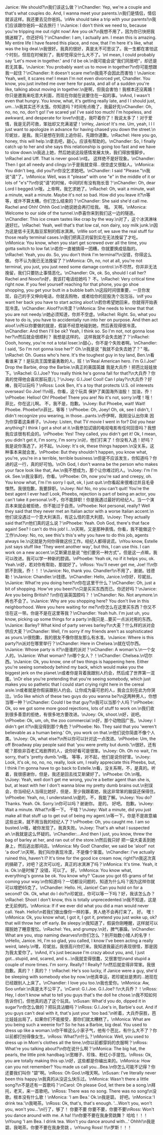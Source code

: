 Janice: We should?\n我们该这么做？\nChandler: Yep, we're a couple and that's what couples do. And, I wanna meet your parents.\n我们是情侣，情侣就该这样。我还要去见你爸妈。\nWe should take a trip with your parents!\n我们应该跟你爸妈一起去旅行！\nJanice: I don't think we need to, because you're tripping me out right now! Are you ok?\n我想不用了，因为你已快把我搞迷糊了。你还好吗？\nChandler: I am, I actually am. I mean this is amazing. My entire life I have feared this place, and now, that I'm here it's like, what was the big deal.\n我很好。我真的很好，真是太不可思议了。我一生都在害怕这个时刻，但现在时候到了，我却觉得没什么大不了。\nI mean, I could probably say 'Let's move in together.' and I'd be ok.\n我可能会说"我们同居吧"，却还是若无其事。\nJanice: You probably want us to move in together?\n你可能想跟我一起住？\nChandler: It doesn't scare me!\n我竟不会因此而害怕！\nJanice: Yeah, well, it scares me! I mean I'm not even divorced yet, Chandler. You know, you just invited me over here for pasta, and all of a sudden you're like, talking about moving in together.\n是啊，但我会害怕！我根本还没离婚！你只是邀我来吃意大利面，而现在你就在说要住在一起的事。\nAnd, I wasn't even that hungry. You know, what, it's getting really late, and I I should just, um...\n我其实还不太饿。你知道吗？时间有点晚了，我最好先\nChandler: Oh, no, no, no, don't go! I've scared ya! I've said too much! I'm hopeless, and awkward, and desperate for love!\n别走，我吓着你了！我说太多了！对于爱情，我是无药可救，笨拙却又充满渴望！\nHey, Janice! It's me. Um, yeah, I I I just want to apologize in advance for having chased you down the street.\n珍妮丝，是我。我只是想在到街上追你前，先跟你道歉。\nRachel: Here you go, honey, this will help.\n拿去吧，甜心。应该有帮助的。\nChandler: So, I finally catch up to her and she says this relationship is going too fast and we have to slow down.\n我追上她，然后她说这段感情发展太快，我们得放慢脚步。\nRachel and Uff. That is never good.\n哇。 这样绝不是好现象。\nChandler: Then I got all needy and clingy.\n于是我就变得…很空虚又很黏人。\nMonica: You didn't beg, did you?\n你没乞求她吧。\nChandler: I said "Please."\n我说"请"了。\nMonica: Well, was it "please" with one "e" in the middle of it or lots of "e's"?\n你说"请"的时候，中间的E有没有拖长音？\nChandler: Oh, dear Lord I begged.\n哦，上帝啊，我乞求她了。\nRachel: Oh, wait a minute, wait a minute, wait a minute. Maybe it's not so bad. How did you leave it?\n等等，或许不算太糟。你们怎么结束的？\nChandler: She said she'd call me. Rachel and Ohh! Ohhh God.\n她说她会再打给我。 哦。 天啊。\nMonica: Welcome to our side of the tunnel.\n恭喜你来到我们这一边的隧道。\nChandler: This ice cream tastes like crap by the way.\n对了，这个冰淇淋味道好烂。\nRachel: Yeah, well that's that low cal, non dairy, soy milk junk.\n因为这是低卡无乳脂豆浆制的假冰淇淋。\nWe sort of, we save the real stuff for those really terminal cases.\n我们把真正的留到实在无法挽留了才吃。\nMonica: You know, when you start get screwed over all the time, you gotta switch to low fat.\n若你一直被搞得一团糟，你就要换成低脂的。\nRachel: Yeah, you do. So, you don't think I'm terminal?\n没错，你得这么做。 你不认为我已无法挽留了？\nMonica: Oh, no, not at all, you're not terminal, you just, you just need some damage control.\n不尽然，你并非无法挽留，我们只要防止事情恶化。\nChandler: Ok, ok. So, should I call her? Rachel and Nooo!\n好，我该打电话给她吗？ 不。\nRachel: Very critical time right now. If you feel yourself reaching for that phone, you go shoe shopping, you get your butt in a bubble bath.\n这段时间很重要，一旦你发现，自己的手又伸向电话，你就去购物，或者给你的屁股洗个泡泡浴。\nIf you want her back you have to start acting aloof.\n若你希望她回来，你就得开始表现冷漠。\nChandler: Aloof?\n冷漠？\nMonica: She needs to know that that you are not needy.\n她必须知道，你并不空虚。\nRachel: Right. So, what you have to do is, you have to accidentally run into her on purpose. And then act aloof.\n所以你要做的就是，假装不经意地碰到她，然后表现得很冷漠。\nChandler: And then I'll be ok? Yeah, I think so. So I'm not, not gonna lose her?\n然后就会很顺利？ 我想是这样的。 这样我就不会失去她了？\nRachel: Oooh, honey, you're not a total loser.\n甜心，你不是个失败者啊。\nChandler: I said, 'So I'm not gonna lose her?' Oh.\n我是说 "我就不会失去她了？" 哦。\nRachel: Oh. Guess who's here. It's the toughest guy in toy land, Ben.\n看看谁来了！是玩具王国里最勇敢的人，班！\n'Real American hero. I'm G.I.Joe!' Drop the Barbie, drop the Barbie.\n真正的美国英雄 我是大兵乔！把芭比娃娃放下。\nRachel: G.I.Joe? You really think he's gonna fall for that?\n大兵乔？你真的觉得他会喜欢那玩意儿？\nJoey: G.I.Joe! Cool! Can I play?\n大兵乔？好棒，我可以玩吗？\nRoss: Look Ben, it's a toy that protects U.S. oil interests overseas! Go Joe! !!\n班，你看，这个玩具 保护了美国海外油股！ 加油，乔！\nPhoebe: Helloo! Oh! Phoebe! There you are! No it's not, sorry.\n嘿！哦！ 菲比，你在这儿啊。 不，我不是，抱歉。\nJoey: But Phoebe, wait! Wait! Phoebe. Phoebe!\n菲比，等等！\nPhoebe: Oh, Joey! Oh, ok, see I didn't, I didn't recognize you wearing, in those...pants.\n乔伊啊，我刚没认出你来 因为你穿着这条裤子。\nJoey: Listen, that TV movie I went in for? Did you hear anything? I think I got a shot at it.\n我参加试镜的电视电影有任何回音吗？我想我应该很有机会的。\nPhoebe: Yes! They called, you didn't get it! Ok, I mean, you didn't get it, I'm sorry, I'm sorry.\n对，他们打来了！你没有入选！好吗？我是说你落选了。对不起。\nJoey: It's ok, these things happen.\n没关系，这种事本来就会发。\nPhoebe: But they shouldn't happen, you know what, you're, you're in a terrible, terrible business.\n但是不应该发生，你知道吗？你进的这一行，真的好可怕。\nOh God, I don't wanna be the person who makes your face look like that, Aw.\n我不想成为，那个让你难过的人。\nJoey: I'm I'm ok. See.\n我没事的，你看。\nPhoebe: Oh, now you're sad and creepy, oh. You know what, I'm I'm sorry I quit, ok, I just quit.\n你看起来很难过并且毛骨悚然。我很抱歉，我要辞职。\nJoey: No! No, no you can't quit! You're the best agent I ever had! Look, Pheebs, rejection is part of being an actor, you can't take it personal.\n不，你不能辞职！你是我遇过最好的经纪人。当一个演员本来就会被拒绝，你不能过于自责。\nPhoebe: Not personal, really? Well they said that they never met an Italian actor with a worse Italian accent.\n他们说没遇过一个意大利演员，有这么怪的意大利腔。\nJoey: They actually said that?\n他们真的这么说？\nPhoebe: Yeah. Ooh God, there's that face again! See? I can't do this job! I...\n天啊，又是那种表情。你看，我不能做这个工作\nJoey: No, no, see this's this's why you have to do this job, agents always lie.\n这就是为何你得做这份工作。经纪人都得说谎。\nYou know, Estelle just says stuff like 'They went another way', but this, I can use this. I can work on a new accent.\n艾斯黛总是说 "他们要另一种方式"。但是这一点嘛，我可以改进。我可以学一种新的腔调。\nPhoebe: Yeah ok, no if it helps you, ok. Yeah.\n好，若对你有帮助，那就好了。\nRoss: You'll never get me, Joe! !!\n你抓不到我，乔！！！\nJanice: No, thank you. Chandler!\n不用了，谢谢。钱德勒！\nJanice: Chandler.\n钱德。\nChandler: Hello, Janice.\n你好，珍妮丝。\nJanice: What're you doing here?\n你在这里干什么？\nChandler: Oh, just a bit of shopping. How've you been?\n只是买买东西而已。你还好吗？\nJanice: Are you being British? !\n你在装英国腔吗？！\nChandler: No. Not anymore.\n再也不会了。\nJanice: Why are you shopping here? You don't live in this neighborhood. Were you here waiting for me?\n你怎么在这里买东西？你又不住在这一带。你是不是在这里等我？\nChandler: Yeah huh. I'm just uh, you know, picking up some things for a party.\n我只是…要买一点派对用的东西。\nJanice: Barley? What kind of party serves barley?\n大麦？什么样的派对会供应大麦？\nChandler: Well, I'm sorry if my friends aren't as sophisticated as yours.\n很抱歉，我的朋友不像你朋友那么有水准。\nJanice: Where is this party?\n派对在哪里举行？\nChandler: Here in Chelsea.\n就在切尔西。\nJanice: Whose party is it?\n是谁的派对？\nChandler: A woman's.\n一个女人的。\nJanice: What woman? !\n哪个女人？！\nChandler: Chelsea.\n切尔西。\nJanice: Ok, you know, one of two things is happening here. Either you're seeing somebody behind my back, which would make you the biggest jerk on the planet.\n或者你是背着我跟别人约会，然后成了世界第一混蛋。\nOr else you're pretending that you're seeing somebody, which just makes you so pathetic that I could start crying right here in the cereal aisle.\n或者就是你假装跟别人约会。让你成为最可悲的人，我会立刻在此为你哭泣。\nSo like which of these two guys do you wanna be?\n这两种男人，你想当哪一种？\nChandler: Could I be that guy?\n我可以当那个人吗？\nPhoebe: Ok, so we got some more good rejections, lots of stuff to work on.\n我们收到很多善意的拒绝，有很多地方要改进。\nJoey: Ok, shoot.\n好，说吧。\nPhoebe: Ok, um, oh, the zoo commercial.\n好，那个动物园广告。\nJoey: I didn't get it?\n我没得到那个角色？\nPhoebe: No. They said that you 'weren't believable as a human being.' Oh, you work on that.\n他们说你简直不像个人类。\nJoey: Ok, what else?\n所以你可以针对这一点改进。\nPhoebe: Um, the off Broadway play people said that 'you were pretty but dumb.'\n很好。还有呢？那些非百老汇戏剧界的人，说你好看可是很笨。\nJoey: Oh. Oh no wait, I'm sorry, that's 'pretty dumb.'\n哦。 等等，对不起，他们是说你好笨。\nJoey: Look, it's ok, no, no, no, really, look um, I really appreciate this Pheebs, but, I think I'm gonna have to go back to Estelle.\n看，没关系啊，不，是真的。听着，我很感谢你，但是，我还是回去找艾斯黛好了。\nPhoebe: Oh.\n哦。\nJoey: Yeah, well don't get me wrong, you're a better agent than she is, but, at least with her I don't wanna blow my pretty dumb brains out.\n别误会，你当经纪人当得比她好，但是，至少我跟着她，我这非常笨的脑袋还保得住。\nPhoebe: Yeah, no, I understand.\n是的，不，我能了解。\nJoey: You do? Thanks. Yeah. Ok. Sorry.\n你可以吗？谢谢你。 是的。 好吧。 抱歉。\nJoey: Wait a minute. What?\n等一下。 干啥？\nJoey: Wait a minute, did you just make all that stuff up to get out of being my agent.\n等一下。你是不是故意编这些出来，就不用当我的经纪人了？\nPhoebe: Oh, you caught me. I am so busted.\n哦，被你发现了。我真失败。\nJoey: That's ah what I suspected ah.\n我就是这么怀疑的。\nChandler:...And then I just, you know, threw the bag of barley at her, and ran out of the store.\n然后我只好 把一袋大麦丢到她身上，然后逃出那间店。\nMonica: My God! Chandler, we said be 'aloof' not 'a doof'.\n天啊，我们叫你表现冷漠，不是像个笨蛋。\nChandler: I've actually ruined this, haven't I? It's time for the good ice cream now, right?\n我这次真的搞砸了，对吧？这次可以吃，真正的冰淇淋了吗？\nMonica: It's time. Yeah, it is. Ok.\n是时候了 没错，可以了。 好。\nMonica: You know what, everything's gonna be ok. You know why? 'Cause you got 65 grams of fat coming your way.\n你知道吗？一切都没问题的，知道为什么吗？因为这样你就可以增肥65克了。\nChandler: Hello. Hi, Janice! Can you hold on for a second? Ok. Ok, what do I do?\n珍妮丝，你可以等一下吗？好，我该怎么办？\nRachel: Shoot I don't know, this is totally unprecedented.\n我不知道，这是史无前例的。\nMonica: If if we ever did what you did a man would never call. Yeah. Hello!\n若我们做出像你一样的事，男人绝不会再打来了。 好。 嘿！\nMonica: Ok, you know what, I got it, I got it, pretend you just woke up, ok? that will throw her off early. Be sleepy.\n我知道了，假装你刚睡醒，这样就可以摆脱她了睡意惺忪。\nRachel: Yes, and grumpy.\n对，脾气暴躁。\nChandler: What are you, stop naming dwarves!\n你们怎么 ？别开始数小矮人的名字！\nHello, Janice. Hi, I'm so glad, you called, I know I've been acting a really weird, lately.\n嘿，珍妮丝。我很高兴你打来。我知道我最近的表现很怪，那是因为我太爱你了。\nAnd, it's just because I'm crazy about you, and, I just got...stupid, and, scared, and s...\n我就变得很蠢，又很害怕\nand stupid a couple of more times. I'm sorry. Really? ! Really? !\n然后就变得非常笨。我很抱歉。真的？！真的？！\nRachel: He's soo lucky, if Janice were a guy, she'd be sleeping with somebody else by now.\n他真幸运，若珍妮丝是男的…她现在已经跟别人上床了。\nChandler: I love you too.\n我也爱你。\nMonica: Aw, Soo unfair.\n真是太不公平了。\nCarol: G.I.Joe. G.I.Joe? !\n大兵乔？！\nRoss: Hey, I don't know what to tell you guys that's the doll he chose.\n我不知如何告诉你们，但他真的选了这个玩具。\nSusan: What'd you do, dipped it in sugar?\n你怎么做的？把玩具沾糖吗？\nRoss: G.I.Joe's in, Barbie's out. And if you guys can't deal with it, that's just your 'too bad.'\n听着，大兵乔获胜，芭比娃娃出局了。如果你们不能接受，那你们就太糟糕了。\nMonica: What are you being such a weenie for? So he has a Barbie, big deal. You used to dress up like a woman.\n你干嘛这么小家子气，他有个芭比，有什么大不了？你以前都打扮得像女生。\nRoss: What?\n什么？\nMonica: Well, you used to dress up in Mom's clothes all the time.\n你以前都穿妈的衣服啊？\nRoss: What're you talking about?\n你在说什么啊？\nMonica: The big hat, the pearls, the little pink handbag.\n宽帽子、珍珠、粉红小手提包。\nRoss: Ok, you are totally making this up.\n好，这些都是你编出来的。\nMonica: How can you not remember? You made us call you...Bea.\n你怎么可能不记得？你还要我们叫你 "碧"啊。\nRoss: Oh God.\n哦天啊。\nSusan: I've literally never been this happy.\n我真的从没这么快乐过。\nMonica: Wasn't there a little song?\n不是还有一首歌吗？\nCarol: Oh please God, let there be a song.\n拜托，老天，来一首歌吧。\nRoss: There was no song. There was no song!\n没歌。根本没有什么歌！\nMonica: 'I am Bea.' Ok.\n我是碧。 好吧。\nMonica:'I drink tea.'\n我喝茶。\nRoss: Ok, that's, that's enough. '...Won't you, won't you, won't you...'\n行了，够了！ 你要不要 你要不要，你要不要\nRoss: Won't you dance around with me. A ha! !!\n你要不要在我身旁跳舞？ 哈哈！！！\nYoung 'I am Bea. I drink tea. Won't you dance around with...' Ohhh!\n我是碧。我喝茶。你要不要在我身旁跳 。\nYoung Ross! !!\n罗斯！！！
        